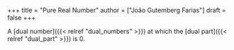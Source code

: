 +++
title = "Pure Real Number"
author = ["João Gutemberg Farias"]
draft = false
+++

A [dual number]({{< relref "dual_numbers" >}}) at which the [dual part]({{< relref "dual_part" >}}) is 0.
